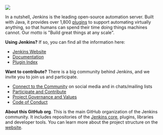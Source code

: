 [![][ButlerImage]](https://www.jenkins.io/)

In a nutshell, Jenkins is the leading open-source automation server. 
Built with Java, it provides over 1,800 [plugins](https://plugins.jenkins.io/) to support automating virtually anything, 
so that humans can spend their time doing things machines cannot.
Our motto is "Build great things at any scale".

**Using Jenkins?** If so, you can find all the information here:

* [Jenkins Website](https://www.jenkins.io/)
* [Documentation](https://www.jenkins.io/doc/)
* [Plugin Index](https://plugins.jenkins.io/)

**Want to contribute?** There is a big community behind Jenkins, and we invite you to join us and participate.

* [Connect to the Community](https://www.jenkins.io/participate/connect/) on social media and in chats/mailing lists
* [Participate and Contribute](https://www.jenkins.io/participate/)
* [Project Governance and Values](https://www.jenkins.io/project/governance/)
* [Code of Conduct](https://www.jenkins.io/project/conduct/)

**About this GitHub org**.
This is the main GitHub organization of the Jenkins community.
It includes repositories of the [Jenkins core](https://github.com/jenkinsci/jenkins), plugins, libraries and developer tools.
You can learn more about the project structure on the [website](https://www.jenkins.io/participate/code/).

[ButlerImage]: https://www.jenkins.io/sites/default/files/jenkins_logo.png
